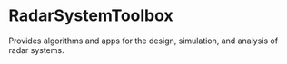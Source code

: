 # RadarSystemToolbox
Provides algorithms and apps for the design, simulation, and analysis of radar systems.
